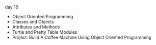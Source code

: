 day 16:

- Object Oriented Programming
- Classes and Objects
- Attributes and Methods
- Turtle and Pretty Table Modules
- Project: Build A Coffee Machine Using Object Oriented Programming
